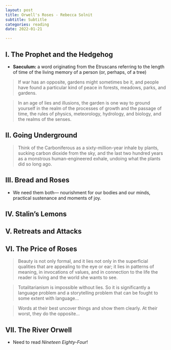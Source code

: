 ```yaml
---
layout: post
title: Orwell's Roses - Rebecca Solnit
subtitle: Subtitle
categories: reading
date: 2022-01-21

---
```


## I. The Prophet and the Hedgehog

- **Saeculum:** a word originating from the Etruscans referring to the length of time of the living memory of a person (or, perhaps, of a tree)

> If war has an opposite, gardens might sometimes be it, and people have found a particular kind of peace in forests, meadows, parks, and gardens.
> 

> In an age of lies and illusions, the garden is one way to ground yourself in the realm of the processes of growth and the passage of time, the rules of physics, meteorology, hydrology, and biology, and the realms of the senses.
> 

## II. Going Underground

> Think of the Carboniferous as a sixty-million-year inhale by plants, sucking carbon dioxide from the sky, and the last two hundred years as a monstrous human-engineered exhale, undoing what the plants did so long ago.
> 

## III. Bread and Roses

- We need them both— nourishment for  our bodies and our minds, practical sustenance and moments of joy.

## IV. Stalin’s Lemons

## V. Retreats and Attacks

## VI. The Price of Roses

> Beauty is not only formal, and it lies not only in the superficial qualities that are appealing to the eye or ear; it lies in patterns of meaning, in invocations of values, and in connection to the life the reader is living and the world she wants to see.
> 

> Totalitarianism is impossible without lies. So it is significantly a language problem and a storytelling problem that can be fought to some extent with language…
> 

> Words at their best uncover things and show them clearly. At their worst, they do the opposite…
> 

## VII. The River Orwell

- Need to read *Nineteen Eighty-Four*!
